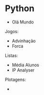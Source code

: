 # Python

- Olá Mundo

Jogos:

- Advinhação
- Forca

Listas:

- Média Alunos
- IP Analyser

Plotagens:

- 
